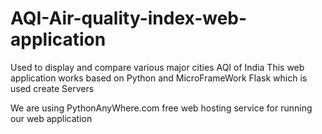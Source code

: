 # AQI-Air-quality-index-web-application
Used to display and compare various major cities AQI of India
This web application works based on Python and MicroFrameWork Flask which is used create Servers

We are using PythonAnyWhere.com free web hosting service for running our web application
